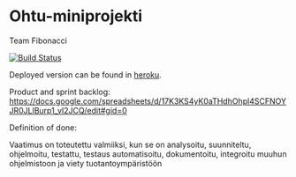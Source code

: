 # Ohtu-miniprojekti
Team Fibonacci

[![Build Status](https://travis-ci.org/Jhoneagle/Ohtu-miniprojekti.svg?branch=master)](https://travis-ci.org/Jhoneagle/Ohtu-miniprojekti)

Deployed version can be found in [heroku](https://ohtu-projekti.herokuapp.com/).

Product and sprint backlog: https://docs.google.com/spreadsheets/d/17K3KS4yK0aTHdhOhpl4SCFNOYJR0JLlBurp1_vI2JCQ/edit#gid=0

Definition of done:

Vaatimus on toteutettu valmiiksi, kun se on analysoitu, suunniteltu, ohjelmoitu, testattu, testaus automatisoitu, dokumentoitu, integroitu muuhun ohjelmistoon ja viety tuotantoympäristöön

